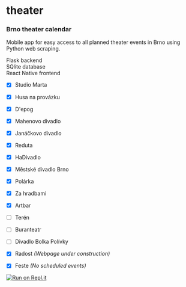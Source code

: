 # theater

### Brno theater calendar
Mobile app for easy access to all planned theater events in Brno using Python web scraping.

Flask backend<br>
SQlite database<br>
React Native frontend

- [x] Studio Marta
- [x] Husa na provázku
- [x] D'epog
- [x] Mahenovo divadlo
- [x] Janáčkovo divadlo
- [x] Reduta
- [x] HaDivadlo
- [x] Městské divadlo Brno
- [x] Polárka
- [x] Za hradbami
- [x] Artbar
- [ ] Terén
- [ ] Buranteatr
- [ ] Divadlo Bolka Polívky
- [x] Radost <em>(Webpage under construction)</em>
- [x] Feste <em>(No scheduled events)</em>



[![Run on Repl.it](https://repl.it/badge/github/bachmarek/theater)](https://repl.it/github/bachmarek/theater)
